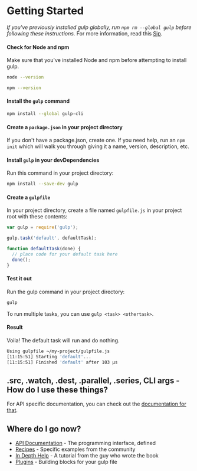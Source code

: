 # Getting Started

*If you've previously installed gulp globally, run `npm rm --global gulp` before following these instructions.* For more information, read this [Sip](https://medium.com/gulpjs/gulp-sips-command-line-interface-e53411d4467).

#### Check for Node and npm
Make sure that you've installed Node and npm before attempting to install gulp.

```sh
node --version
```
```sh
npm --version
```

#### Install the `gulp` command

```sh
npm install --global gulp-cli
```

#### Create a `package.json` in your project directory
If you don't have a package.json, create one. If you need help, run an `npm init` which will walk you through giving it a name, version, description, etc.


#### Install `gulp` in your devDependencies

Run this command in your project directory:

```sh
npm install --save-dev gulp
```

#### Create a `gulpfile`

In your project directory, create a file named `gulpfile.js` in your project root with these contents:

```js
var gulp = require('gulp');

gulp.task('default', defaultTask);

function defaultTask(done) {
  // place code for your default task here
  done();
}
```

#### Test it out

Run the gulp command in your project directory:

```sh
gulp
```

To run multiple tasks, you can use `gulp <task> <othertask>`.

#### Result

Voila! The default task will run and do nothing.

```sh
Using gulpfile ~/my-project/gulpfile.js
[11:15:51] Starting 'default'...
[11:15:51] Finished 'default' after 103 μs
```

## .src, .watch, .dest, .parallel, .series, CLI args - How do I use these things?

For API specific documentation, you can check out the [documentation for that](API.md).

## Where do I go now?

- [API Documentation](API.md) - The programming interface, defined
- [Recipes](recipes) - Specific examples from the community
- [In Depth Help](https://travismaynard.com/writing/getting-started-with-gulp) - A tutorial from the guy who wrote the book
- [Plugins](https://gulpjs.com/plugins/) - Building blocks for your gulp file
